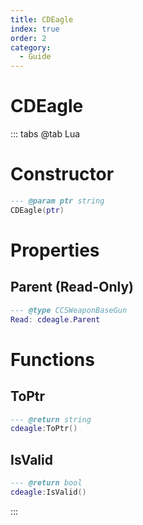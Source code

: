 ```yaml
---
title: CDEagle
index: true
order: 2
category:
  - Guide
---
```


# CDEagle

::: tabs
@tab Lua
# Constructor
```lua
--- @param ptr string
CDEagle(ptr)
```
# Properties
## Parent (Read-Only)
```lua
--- @type CCSWeaponBaseGun
Read: cdeagle.Parent
```
# Functions
## ToPtr
```lua
--- @return string
cdeagle:ToPtr()
```
## IsValid
```lua
--- @return bool
cdeagle:IsValid()
```

:::